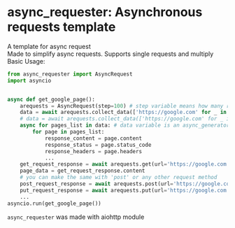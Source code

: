 # async_requester: Asynchronous requests template
A template for async request<br>
Made to simplify async requests. Supports single requests and multiply<br>
Basic Usage:<br>
```python
from async_requester import AsyncRequest 
import asyncio


async def get_google_page():
    arequests = AsyncRequest(step=100) # step variable means how many request will be in a row
    data = await arequests.collect_data(['https://google.com' for _ in range(100)]) # default usage with 'get' request method
    # data = await arequests.collect_data(['https://google.com' for _ in range(100)], method='post') or the same with post or any
    async for pages_list in data: # data variable is an async_generator
        for page in pages_list:
            response_content = page.content
            response_status = page.status_code
            response_headers = page.headers
            ...
    get_request_response = await arequests.get(url='https://google.com')
    page_data = get_request_response.content
    # you can make the same with 'post' or any other request method
    post_request_response = await arequests.post(url='https://google.com', json='myjson')
    put_request_response = await arequests.put(url='https://google.com', data='mydata')
    ...
asyncio.run(get_google_page())
```
`async_requester` was made with aiohttp module
